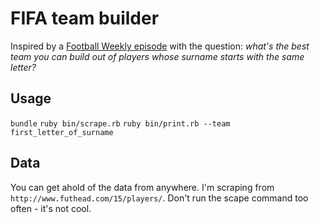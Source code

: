 # FIFA team builder

Inspired by a [Football Weekly episode](http://www.theguardian.com/football/blog/audio/2014/oct/09/football-weekly-extra-podcast-listen-now) with the question: *what's the best team you can build out of players whose surname starts with the same letter?*

## Usage

`bundle`
`ruby bin/scrape.rb`
`ruby bin/print.rb --team first_letter_of_surname`

## Data

You can get ahold of the data from anywhere. I'm scraping from `http://www.futhead.com/15/players/`. Don't run the scape command too often - it's not cool.
